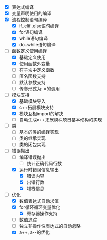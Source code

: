 - [x] 表达式编译
- [x] 变量声明使用的编译
- [x] 流程控制语句编译
    + [x] if..elif..else语句编译
    + [x] for语句编译
    + [x] while语句编译
    + [x] do..while语句编译
- [ ] 函数定义使用编译
    + [x] 基础定义使用
    + [x] 使用函数外变量
    + [ ] 在子块中定义函数
    + [ ] 匿名函数支持
    + [ ] 默认参数支持
    + [ ] 传参形式为: <name>=<expr>的调用
- [ ] 模块支持
    + [x] 基础模块导入
    + [x] c++拓展模块支持
    + [x] 模块互相import的解决
    + [ ] 自动生成c++拓展模块项目基本结构的实现
- [ ] 类
    + [ ] 基本的类的编译实现
    + [ ] 类的继承实现
    + [ ] 类的闭包实现
- [ ] 错误抛出
    + [ ] 编译错误抛出
        * [ ] 统计正确代码行数
    + [x] 运行时错误信息输出
        * [x] 错误内容
        * [x] 出错行数
        * [x] 堆栈信息
- [ ] 优化
    + [x] 数值表达式自动求值
    + [x] for循环循环变量优化
        * [x] 寄存器操作支持
    + [ ] 数值追踪
    + [ ] 独立非操作性表达式的自动忽略
    + [x] a++, a--的优化
